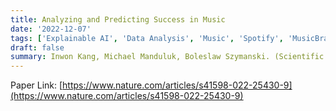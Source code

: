 ```yaml
---
title: Analyzing and Predicting Success in Music
date: '2022-12-07'
tags: ['Explainable AI', 'Data Analysis', 'Music', 'Spotify', 'MusicBrainz', 'XGBoost']
draft: false
summary: Inwon Kang, Michael Manduluk, Boleslaw Szymanski. (Scientific Reports)
---
```


Paper Link: [https://www.nature.com/articles/s41598-022-25430-9](https://www.nature.com/articles/s41598-022-25430-9)
